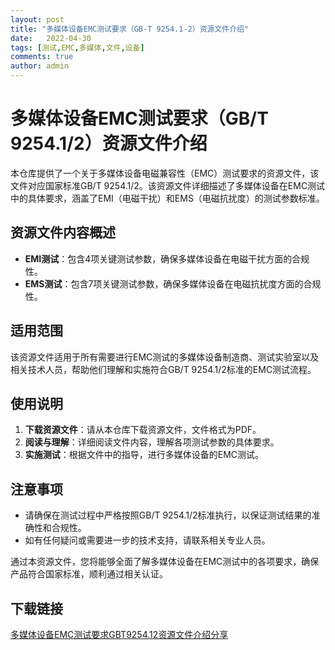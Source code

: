```yaml
---
layout: post
title: "多媒体设备EMC测试要求（GB-T 9254.1-2）资源文件介绍"
date:   2022-04-30
tags: [测试,EMC,多媒体,文件,设备]
comments: true
author: admin
---
```

# 多媒体设备EMC测试要求（GB/T 9254.1/2）资源文件介绍

本仓库提供了一个关于多媒体设备电磁兼容性（EMC）测试要求的资源文件，该文件对应国家标准GB/T 9254.1/2。该资源文件详细描述了多媒体设备在EMC测试中的具体要求，涵盖了EMI（电磁干扰）和EMS（电磁抗扰度）的测试参数标准。

## 资源文件内容概述

- **EMI测试**：包含4项关键测试参数，确保多媒体设备在电磁干扰方面的合规性。
- **EMS测试**：包含7项关键测试参数，确保多媒体设备在电磁抗扰度方面的合规性。

## 适用范围

该资源文件适用于所有需要进行EMC测试的多媒体设备制造商、测试实验室以及相关技术人员，帮助他们理解和实施符合GB/T 9254.1/2标准的EMC测试流程。

## 使用说明

1. **下载资源文件**：请从本仓库下载资源文件，文件格式为PDF。
2. **阅读与理解**：详细阅读文件内容，理解各项测试参数的具体要求。
3. **实施测试**：根据文件中的指导，进行多媒体设备的EMC测试。

## 注意事项

- 请确保在测试过程中严格按照GB/T 9254.1/2标准执行，以保证测试结果的准确性和合规性。
- 如有任何疑问或需要进一步的技术支持，请联系相关专业人员。

通过本资源文件，您将能够全面了解多媒体设备在EMC测试中的各项要求，确保产品符合国家标准，顺利通过相关认证。

## 下载链接

[多媒体设备EMC测试要求GBT9254.12资源文件介绍分享](https://pan.quark.cn/s/aa29a9a04a66)